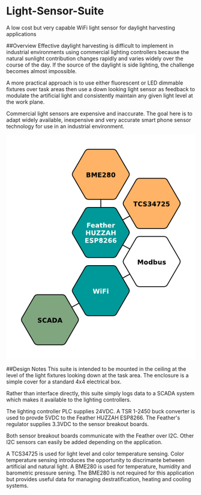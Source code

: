 # Light-Sensor-Suite
A low cost but very capable WiFi light sensor for daylight harvesting applications

##Overview
Effective daylight harvesting is difficult to implement in industrial environments using commercial lighting controllers because the natural sunlight contribution changes rapidly and varies widely over the course of the day. If the source of the daylight is side lighting, the challenge becomes almost impossible.

A more practical approach is to use either fluorescent or LED dimmable fixtures over task areas then use a down looking light sensor as feedback to modulate the artificial light and consistently maintain any given light level at the work plane.

Commercial light sensors are expensive and inaccurate. The goal here is to adapt widely available, inexpensive and very accurate smart phone sensor technology for use in an industrial environment.

![LSS Overview](/images/light-suite.png)

##Design Notes
This suite is intended to be mounted in the ceiling at the level of the light fixtures looking down at the task area. The enclosure is a simple cover for a standard 4x4 electrical box.

Rather than interface directly, this suite simply logs data to a SCADA system which makes it available to the lighting controllers.

The lighting controller PLC supplies 24VDC. A TSR 1-2450 buck converter is used to provde 5VDC to the Feather HUZZAH ESP8266. The Feather's regulator supplies 3.3VDC to the sensor breakout boards.

Both sensor breakout boards communicate with the Feather over I2C. Other I2C sensors can easily be added depending on the application.

A TCS34725 is used for light level and color temperature sensing. Color temperature sensing introduces the opportunity to discrimante between artificial and natural light. A BME280 is used for temperature, humidity and barometric pressure sening. The BME280 is not required for this application but provides useful data for managing destratification, heating and cooling systems.
